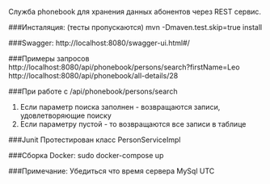 Служба phonebook для хранения данных абонентов через REST сервис.

###Инсталяция:
(тесты пропускаются)
mvn -Dmaven.test.skip=true install

###Swagger:
http://localhost:8080/swagger-ui.html#/

###Примеры запросов
    http://localhost:8080/api/phonebook/persons/search?firstName=Leo
    http://localhost:8080/api/phonebook/all-details/28

###При работе с /api/phonebook/persons/search
1) Если параметр поиска заполнен - возвращаются записи, удовлетворяющие поиску
2) Если параметру пустой - то возвращаются все записи в таблице

###Junit
Протестирован класс PersonServiceImpl

###Сборка Docker:
sudo docker-compose up

###Примечание:
    Убедиться что время сервера MySql UTC